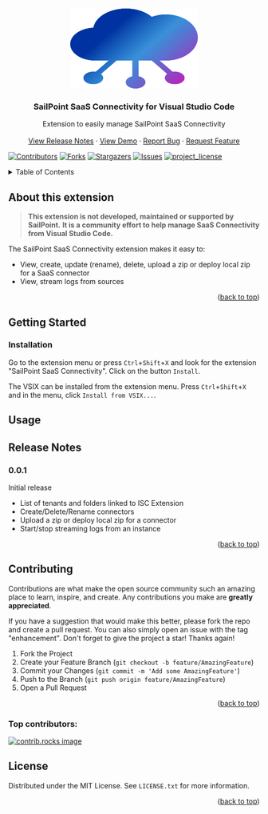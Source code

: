 <a id="readme-top"></a>

<!--  based on https://github.com/othneildrew/Best-README-Template -->

<!-- PROJECT LOGO -->
<br />
<div align="center">
  <a href="https://github.com/yannick-beot-sp/vscode-sailpoint-saas-connectivity">
    <img src="resources/saas-connectivity.png" alt="Logo" width="256" height="160">
  </a>

<h3 align="center">SailPoint SaaS Connectivity for Visual Studio Code</h3>

  <p align="center">
    Extension to easily manage SailPoint SaaS Connectivity
    <br />
    <br />
    <a href="#release-notes">View Release Notes</a>
    &middot;
    <a href="#usage">View Demo</a>
    &middot;
    <a href="https://github.com/yannick-beot-sp/vscode-sailpoint-saas-connectivity/issues/new?labels=bug&template=bug_report.md">Report Bug</a>
    &middot;
    <a href="https://github.com/yannick-beot-sp/vscode-sailpoint-saas-connectivity/issues/new?template=feature_request.md">Request Feature</a>
  </p>
</div>

<!-- PROJECT SHIELDS -->

[![Contributors][contributors-shield]][contributors-url]
[![Forks][forks-shield]][forks-url]
[![Stargazers][stars-shield]][stars-url]
[![Issues][issues-shield]][issues-url]
[![project_license][license-shield]][license-url]

<!-- TABLE OF CONTENTS -->
<details>
  <summary>Table of Contents</summary>
  <ol>
    <li>
      <a href="#about-this-extension">About this extension</a>
    </li>
    <li>
      <a href="#getting-started">Getting Started</a>
      <ul>
        <li><a href="#installation">Installation</a></li>
      </ul>
    </li>
    <li><a href="#usage">Usage</a></li>
    <li><a href="#release-notes">Release Notes</a></li>
    <li>
      <a href="#contributing">Contributing</a>
      <ul>
        <li><a href="#top-contributors">Top contributors</a></li>
      </ul>
    </li>
    <li><a href="#license">License</a></li>
  </ol>
</details>

<!-- ABOUT THIS EXTENSION -->

## About this extension

> **This extension is not developed, maintained or supported by SailPoint.**
> **It is a community effort to help manage SaaS Connectivity from Visual Studio Code.**

<!--[![Product Name Screen Shot][product-screenshot]](https://example.com)-->

The SailPoint SaaS Connectivity extension makes it easy to:

- View, create, update (rename), delete, upload a zip or deploy local zip for a SaaS connector
- View, stream logs from sources

<p align="right">(<a href="#readme-top">back to top</a>)</p>

<!-- GETTING STARTED -->

## Getting Started

### Installation

Go to the extension menu or press `Ctrl`+`Shift`+`X` and look for the extension "SailPoint SaaS Connectivity". Click on the button `Install`.

The VSIX can be installed from the extension menu. Press `Ctrl`+`Shift`+`X` and in the menu, click `Install from VSIX...`.

<!-- USAGE EXAMPLES -->

## Usage


<!-- ROADMAP -->

## Release Notes

### 0.0.1

Initial release

- List of tenants and folders linked to ISC Extension
- Create/Delete/Rename connectors
- Upload a zip or deploy local zip for a connector
- Start/stop streaming logs from an instance

<p align="right">(<a href="#readme-top">back to top</a>)</p>

<!-- CONTRIBUTING -->

## Contributing

Contributions are what make the open source community such an amazing place to learn, inspire, and create. Any contributions you make are **greatly appreciated**.

If you have a suggestion that would make this better, please fork the repo and create a pull request. You can also simply open an issue with the tag "enhancement".
Don't forget to give the project a star! Thanks again!

1. Fork the Project
2. Create your Feature Branch (`git checkout -b feature/AmazingFeature`)
3. Commit your Changes (`git commit -m 'Add some AmazingFeature'`)
4. Push to the Branch (`git push origin feature/AmazingFeature`)
5. Open a Pull Request

<p align="right">(<a href="#readme-top">back to top</a>)</p>

### Top contributors:

<a href="https://github.com/yannick-beot-sp/vscode-sailpoint-saas-connectivity/graphs/contributors">
  <img src="https://contrib.rocks/image?repo=yannick-beot-sp/vscode-sailpoint-saas-connectivity" alt="contrib.rocks image" />
</a>

<!-- LICENSE -->

## License

Distributed under the MIT License. See `LICENSE.txt` for more information.

<p align="right">(<a href="#readme-top">back to top</a>)</p>

<!-- MARKDOWN LINKS & IMAGES -->
<!-- https://www.markdownguide.org/basic-syntax/#reference-style-links -->

[contributors-shield]: https://img.shields.io/github/contributors/yannick-beot-sp/vscode-sailpoint-saas-connectivity.svg?style=for-the-badge
[contributors-url]: https://github.com/yannick-beot-sp/vscode-sailpoint-saas-connectivity/graphs/contributors
[forks-shield]: https://img.shields.io/github/forks/yannick-beot-sp/vscode-sailpoint-saas-connectivity.svg?style=for-the-badge
[forks-url]: https://github.com/yannick-beot-sp/vscode-sailpoint-saas-connectivity/network/members
[stars-shield]: https://img.shields.io/github/stars/yannick-beot-sp/vscode-sailpoint-saas-connectivity.svg?style=for-the-badge
[stars-url]: https://github.com/yannick-beot-sp/vscode-sailpoint-saas-connectivity/stargazers
[issues-shield]: https://img.shields.io/github/issues/yannick-beot-sp/vscode-sailpoint-saas-connectivity.svg?style=for-the-badge
[issues-url]: https://github.com/yannick-beot-sp/vscode-sailpoint-saas-connectivity/issues
[license-shield]: https://img.shields.io/github/license/yannick-beot-sp/vscode-sailpoint-saas-connectivity.svg?style=for-the-badge
[license-url]: https://github.com/yannick-beot-sp/vscode-sailpoint-saas-connectivity/blob/master/LICENSE.txt
[linkedin-shield]: https://img.shields.io/badge/-LinkedIn-black.svg?style=for-the-badge&logo=linkedin&colorB=555
[linkedin-url]: https://linkedin.com/in/linkedin_username
[product-screenshot]: images/screenshot.png
[Next.js]: https://img.shields.io/badge/next.js-000000?style=for-the-badge&logo=nextdotjs&logoColor=white
[Next-url]: https://nextjs.org/
[React.js]: https://img.shields.io/badge/React-20232A?style=for-the-badge&logo=react&logoColor=61DAFB
[React-url]: https://reactjs.org/
[Vue.js]: https://img.shields.io/badge/Vue.js-35495E?style=for-the-badge&logo=vuedotjs&logoColor=4FC08D
[Vue-url]: https://vuejs.org/
[Angular.io]: https://img.shields.io/badge/Angular-DD0031?style=for-the-badge&logo=angular&logoColor=white
[Angular-url]: https://angular.io/
[Svelte.dev]: https://img.shields.io/badge/Svelte-4A4A55?style=for-the-badge&logo=svelte&logoColor=FF3E00
[Svelte-url]: https://svelte.dev/
[Laravel.com]: https://img.shields.io/badge/Laravel-FF2D20?style=for-the-badge&logo=laravel&logoColor=white
[Laravel-url]: https://laravel.com
[Bootstrap.com]: https://img.shields.io/badge/Bootstrap-563D7C?style=for-the-badge&logo=bootstrap&logoColor=white
[Bootstrap-url]: https://getbootstrap.com
[JQuery.com]: https://img.shields.io/badge/jQuery-0769AD?style=for-the-badge&logo=jquery&logoColor=white
[JQuery-url]: https://jquery.com
